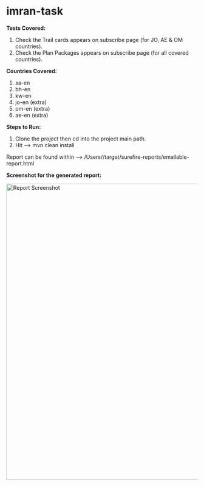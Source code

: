 # imran-task

**Tests Covered:**

1. Check the Trail cards appears on subscribe page (for JO, AE & OM countries).
2. Check the Plan Packages appears on subscribe page (for all covered countries).

**Countries Covered:**

1. sa-en
2. bh-en
3. kw-en
4. jo-en (extra)
5. om-en (extra)
6. ae-en (extra)

**Steps to Run:**

1. Clone the project then cd into the project main path.
2. Hit --> mvn clean install

Report can be found within --> /Users/<project-main-path>/target/surefire-reports/emailable-report.html

**Screenshot for the generated report:**

<img width="779" alt="Report Screenshot" src="https://github.com/imoqbel93/imran-task/assets/107303293/d95d160c-a80c-4824-bb60-999e24480ba7">
